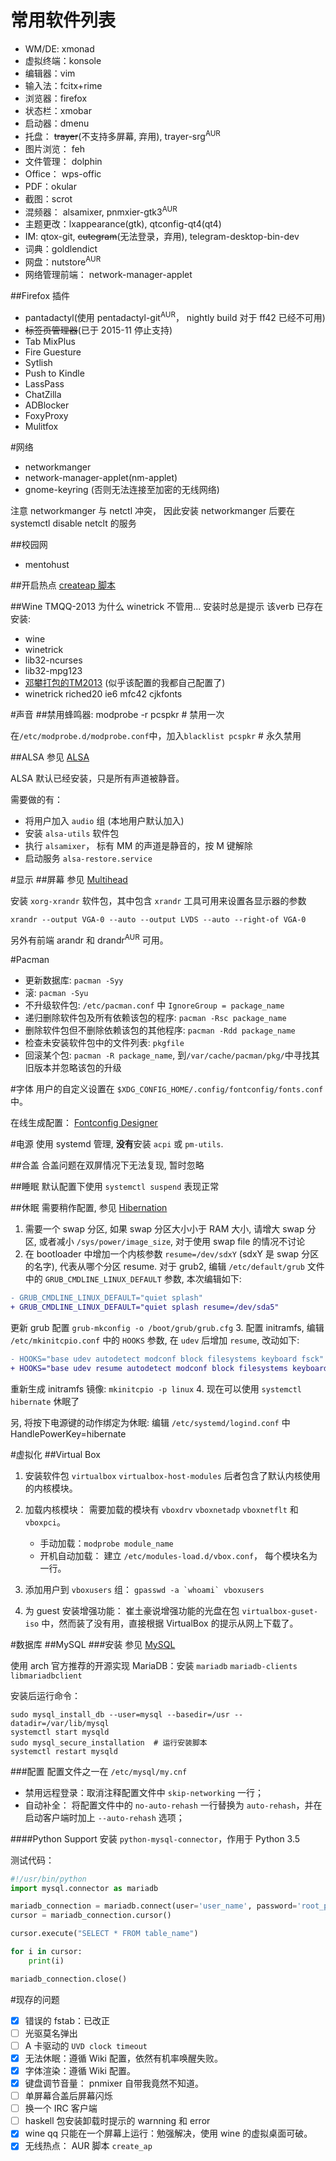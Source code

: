 # 常用软件列表
* WM/DE: xmonad
* 虚拟终端：konsole
* 编辑器：vim
* 输入法：fcitx+rime
* 浏览器：firefox
* 状态栏：xmobar
* 启动器：dmenu
* 托盘： ~~trayer~~(不支持多屏幕, 弃用), trayer-srg<sup>AUR</sup>
* 图片浏览： feh
* 文件管理： dolphin
* Office： wps-offic
* PDF：okular
* 截图：scrot
* 混频器： alsamixer, pnmxier-gtk3<sup>AUR</sup>
* 主题更改：lxappearance(gtk), qtconfig-qt4(qt4)
* IM: qtox-git, ~~cutegram~~(无法登录，弃用), telegram-desktop-bin-dev
* 词典：goldlendict
* 网盘：nutstore<sup>AUR</sup>
* 网络管理前端： network-manager-applet

##Firefox 插件
* pantadactyl(使用 pentadactyl-git<sup>AUR</sup>， nightly build 对于 ff42 已经不可用)
* ~~标签页管理器~~(已于 2015-11 停止支持) 
* Tab MixPlus
* Fire Guesture
* Sytlish
* Push to Kindle
* LassPass 
* ChatZilla
* ADBlocker
* FoxyProxy
* Mulitfox

#网络
* networkmanger 
* network-manager-applet(nm-applet)
* gnome-keyring (否则无法连接至加密的无线网络)

注意 networkmanger 与 netctl 冲突， 因此安装 networkmanger 后要在 systemctl disable netclt 的服务

##校园网
* mentohust

##开启热点
[createap 脚本](https://wiki.archlinux.org/index.php/Software_access_point)

##Wine TMQQ-2013
为什么 winetrick 不管用... 安装时总是提示 该verb 已存在  
安装:
* wine
* winetrick
* lib32-ncurses
* lib32-mpg123
* [邓攀打包的TM2013](http://www.zhihu.com/question/23770274/answer/45703773)
  (似乎该配置的我都自己配置了)
* winetrick riched20 ie6 mfc42 cjkfonts

#声音
##禁用蜂鸣器: 
    modprobe -r pcspkr # 禁用一次

在`/etc/modprobe.d/modprobe.conf`中，加入`blacklist pcspkr` # 永久禁用

##ALSA
参见 [ALSA](https://wiki.archlinux.org/index.php/Advanced_Linux_Sound_Architecture)

ALSA 默认已经安装，只是所有声道被静音。

需要做的有：
* 将用户加入 `audio` 组 (本地用户默认加入)
* 安装 `alsa-utils` 软件包
* 执行 `alsamixer`， 标有 MM 的声道是静音的，按 M 键解除 
* 启动服务 `alsa-restore.service`

#显示
##屏幕
参见 [Multihead](https://wiki.archlinux.org/index.php/Multihead)

安装 `xorg-xrandr` 软件包，其中包含 `xrandr` 工具可用来设置各显示器的参数

```shell
xrandr --output VGA-0 --auto --output LVDS --auto --right-of VGA-0
```

另外有前端 arandr 和 drandr<sup>AUR</sup> 可用。

#Pacman
* 更新数据库: `pacman -Syy`
* 滚: `pacman -Syu`
* 不升级软件包: `/etc/pacman.conf` 中 `IgnoreGroup = package_name`
* 递归删除软件包及所有依赖该包的程序: `pacman -Rsc package_name`
* 删除软件包但不删除依赖该包的其他程序: `pacman -Rdd package_name`
* 检查未安装软件包中的文件列表: `pkgfile`
* 回滚某个包: `pacman -R package_name`, 到`/var/cache/pacman/pkg/`中寻找其旧版本并忽略该包的升级

#字体
用户的自定义设置在 `$XDG_CONFIG_HOME/.config/fontconfig/fonts.conf` 中。

在线生成配置： [Fontconfig Designer](http://wenq.org/cloud/fcdesigner_local.html#`)

#电源
使用 systemd 管理, **没有**安装 `acpi` 或 `pm-utils`.

##合盖
合盖问题在双屏情况下无法复现, 暂时忽略

##睡眠
默认配置下使用 `systemctl suspend` 表现正常

##休眠
需要稍作配置, 参见 [Hibernation](https://wiki.archlinux.org/index.php/Power_management/Suspend_and_hibernate#Hibernation)

1. 需要一个 swap 分区, 如果 swap 分区大小小于 RAM 大小, 请增大 swap 分区, 或者减小  `/sys/power/image_size`, 对于使用 swap file 的情况不讨论
2. 在 bootloader 中增加一个内核参数 `resume=/dev/sdxY` (sdxY 是 swap 分区的名字), 代表从哪个分区 resume. 对于 grub2, 编辑 `/etc/default/grub` 文件中的 `GRUB_CMDLINE_LINUX_DEFAULT` 参数, 本次编辑如下:

```patch
- GRUB_CMDLINE_LINUX_DEFAULT="quiet splash"
+ GRUB_CMDLINE_LINUX_DEFAULT="quiet splash resume=/dev/sda5"
```

更新 grub 配置 `grub-mkconfig -o /boot/grub/grub.cfg`
3. 配置 initramfs, 编辑 `/etc/mkinitcpio.conf` 中的 `HOOKS` 参数, 在 `udev` 后增加 `resume`, 改动如下:

```patch
- HOOKS="base udev autodetect modconf block filesystems keyboard fsck"
+ HOOKS="base udev resume autodetect modconf block filesystems keyboard fsck"
```

重新生成 initramfs 镜像: `mkinitcpio -p linux`
4. 现在可以使用 `systemctl hibernate` 休眠了

另, 将按下电源键的动作绑定为休眠: 编辑 `/etc/systemd/logind.conf` 中 HandlePowerKey=hibernate 

#虚拟化
##Virtual Box
1. 安装软件包 `virtualbox` `virtualbox-host-modules` 后者包含了默认内核使用的内核模块。
2. 加载内核模块： 需要加载的模块有 `vboxdrv` `vboxnetadp` `vboxnetflt` 和 `vboxpci`。
    * 手动加载：`modprobe module_name`
    * 开机自动加载： 建立 `/etc/modules-load.d/vbox.conf`， 每个模块名为一行。

3. 添加用户到 `vboxusers` 组： ``gpasswd -a `whoami` vboxusers``
4. 为 guest 安装增强功能： 崔土豪说增强功能的光盘在包 `virtualbox-guset-iso` 中，然而装了没有用，直接根据 VirtualBox 的提示从网上下载了。

#数据库
##MySQL
###安装
参见 [MySQL](https://wiki.archlinux.org/index.php/MySQL_(%E7%AE%80%E4%BD%93%E4%B8%AD%E6%96%87))

使用 arch 官方推荐的开源实现 MariaDB：安装 `mariadb` `mariadb-clients` `libmariadbclient`

安装后运行命令：

```shell
sudo mysql_install_db --user=mysql --basedir=/usr --datadir=/var/lib/mysql
systemctl start mysqld
sudo mysql_secure_installation  # 运行安装脚本
systemctl restart mysqld
```

###配置
配置文件之一在 `/etc/mysql/my.cnf`

* 禁用远程登录：取消注释配置文件中 `skip-networking` 一行；
* 自动补全： 将配置文件中的 `no-auto-rehash` 一行替换为 `auto-rehash`，并在启动客户端时加上 `--auto-rehash` 选项；

####Python Support
安装 `python-mysql-connector`，作用于 Python 3.5

测试代码：

```python
#!/usr/bin/python
import mysql.connector as mariadb

mariadb_connection = mariadb.connect(user='user_name', password='root_psw', database='db_name')
cursor = mariadb_connection.cursor()

cursor.execute("SELECT * FROM table_name")

for i in cursor:
    print(i)

mariadb_connection.close()
```

#现存的问题
- [x] 错误的 fstab：已改正
- [ ] 光驱莫名弹出
- [ ] A 卡驱动的 `UVD clock timeout`
- [x] 无法休眠：遵循 Wiki 配置，依然有机率唤醒失败。
- [x] 字体渲染：遵循 Wiki 配置。
- [x] 键盘调节音量： pnmixer 自带我竟然不知道。
- [ ] 单屏幕合盖后屏幕闪烁
- [ ] 换一个 IRC 客户端
- [ ] haskell 包安装卸载时提示的 warnning 和 error
- [x] wine qq 只能在一个屏幕上运行：勉强解决，使用 wine 的虚拟桌面可破。
- [x] 无线热点： AUR 脚本 `create_ap`

